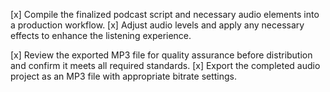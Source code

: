 [x] Compile the finalized podcast script and necessary audio elements into a production workflow.
[x] Adjust audio levels and apply any necessary effects to enhance the listening experience.


[x] Review the exported MP3 file for quality assurance before distribution and confirm it meets all required standards.
[x] Export the completed audio project as an MP3 file with appropriate bitrate settings.